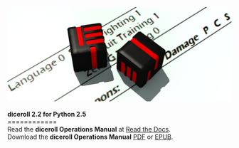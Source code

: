 <img src="docs/source/diceroll_cover.png"><br><br>
<b>diceroll 2.2 for Python 2.5</b><br>
============<br>
Read the <b>diceroll Operations Manual</b> at <a href="http://diceroll.readthedocs.io/">Read the Docs</a>.<br>
Download the <b>diceroll Operations Manual</b> <a href="https://readthedocs.org/projects/diceroll/downloads/pdf/latest/">PDF</a>
 or <a href="https://readthedocs.org/projects/diceroll/downloads/epub/latest/">EPUB</a>.<br>
